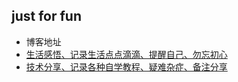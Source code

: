 ## just for fun
* 博客地址
 * [生活感悟、记录生活点点滴滴、提醒自己、勿忘初心](http://maozhenggang.gitcafe.io/)
 * [技术分享、记录各种自学教程、疑难杂症、备注分享]()
